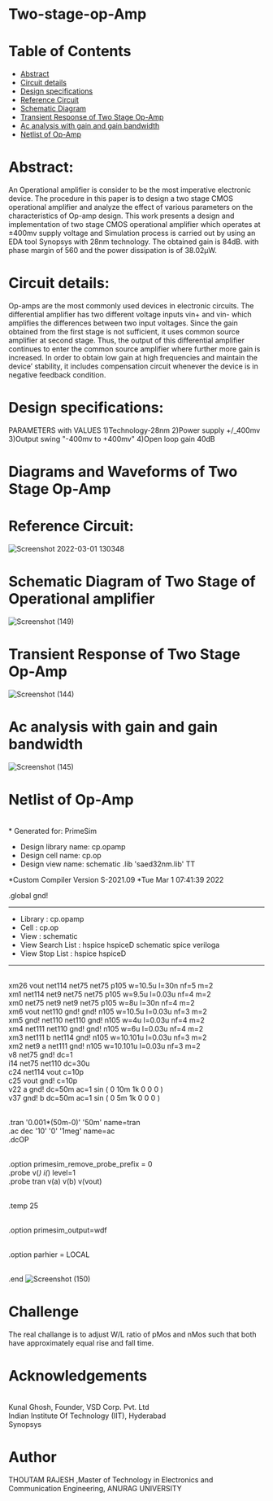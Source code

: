 # Two-stage-op-Amp

# Table of Contents
- [Abstract](https://github.com/rajesh8125/Two-stage-op-Amp/blob/main/README.md#abstract)
- [Circuit details](https://github.com/rajesh8125/Two-stage-op-Amp/blob/main/README.md#circuit-details)
- [Design specifications](https://github.com/rajesh8125/Two-stage-op-Amp/blob/main/README.md#design-specifications) 
- [Reference Circuit](https://github.com/rajesh8125/Two-stage-op-Amp#reference-circuit)
- [Schematic Diagram](https://github.com/rajesh8125/Two-stage-op-Amp#schematic-diagram-of-two-stage-of-operational-amplifier)
- [Transient Response of Two Stage Op-Amp](https://github.com/rajesh8125/Two-stage-op-Amp#transient-response-of-two-stage-op-amp)
- [Ac analysis with gain and gain bandwidth](https://github.com/rajesh8125/Two-stage-op-Amp#ac-analysis-with-gain-and-gain-bandwidth)
- [Netlist of Op-Amp](https://github.com/rajesh8125/Two-stage-op-Amp#netlist-of-op-amp)

# Abstract:
An Operational amplifier is consider to 
be the most imperative electronic device. The 
procedure in this paper is to design a two stage 
CMOS operational amplifier and analyze the effect 
of various parameters on the characteristics of Op-amp design. This work presents a design and 
implementation of two stage CMOS operational 
amplifier which operates at ±400mv supply voltage 
and Simulation process is carried out by using an 
EDA tool Synopsys with 28nm technology. The 
obtained gain is 84dB. with phase margin of 560
and the power dissipation is of 38.02μW.

# Circuit details:
Op-amps are the most commonly used devices in 
electronic circuits. The differential amplifier has two 
different voltage inputs vin+ and vin- which 
amplifies the differences between two input 
voltages. Since the gain obtained from the first stage 
is not sufficient, it uses common source amplifier at 
second stage. Thus, the output of this differential 
amplifier continues to enter the common source 
amplifier where further more gain is increased. In 
order to obtain low gain at high frequencies and 
maintain the device’ stability, it includes 
compensation circuit whenever the device is in 
negative feedback condition.

# Design specifications:
PARAMETERS with VALUES
1)Technology-28nm
2)Power supply +/_400mv
3)Output swing "-400mv to +400mv"
4)Open loop gain       40dB
# Diagrams and Waveforms of Two Stage Op-Amp

# Reference Circuit:
![Screenshot 2022-03-01 130348](https://user-images.githubusercontent.com/100671397/156124970-3b0d781c-a16c-45cb-b5d2-4da8e537345a.png)

# Schematic Diagram of Two Stage of Operational amplifier
![Screenshot (149)](https://user-images.githubusercontent.com/100671397/156124432-b346a13c-d179-4d06-926a-859c3b2a4390.png)

# Transient Response of Two Stage Op-Amp
![Screenshot (144)](https://user-images.githubusercontent.com/100671397/156125411-2da8ffc1-f417-4f82-bea2-f989e75e4aac.png)

# Ac analysis with gain and gain bandwidth
![Screenshot (145)](https://user-images.githubusercontent.com/100671397/156125899-7e5b5b0a-fcca-417e-a82f-2161c3343778.png)


# Netlist of Op-Amp
<br /> *  Generated for: PrimeSim
*  Design library name: cp.opamp
*  Design cell name: cp.op
*  Design view name: schematic
.lib 'saed32nm.lib' TT

*Custom Compiler Version S-2021.09
*Tue Mar  1 07:41:39 2022

.global gnd!
********************************************************************************
* Library          : cp.opamp
* Cell             : cp.op
* View             : schematic
* View Search List : hspice hspiceD schematic spice veriloga
* View Stop List   : hspice hspiceD
********************************************************************************
<br /> xm26 vout net114 net75 net75 p105 w=10.5u l=30n nf=5 m=2
<br /> xm1 net114 net9 net75 net75 p105 w=9.5u l=0.03u nf=4 m=2
<br /> xm0 net75 net9 net9 net75 p105 w=8u l=30n nf=4 m=2
<br /> xm6 vout net110 gnd! gnd! n105 w=10.5u l=0.03u nf=3 m=2
<br /> xm5 gnd! net110 net110 gnd! n105 w=4u l=0.03u nf=4 m=2
<br /> xm4 net111 net110 gnd! gnd! n105 w=6u l=0.03u nf=4 m=2
<br /> xm3 net111 b net114 gnd! n105 w=10.101u l=0.03u nf=3 m=2
<br /> xm2 net9 a net111 gnd! n105 w=10.101u l=0.03u nf=3 m=2
<br /> v8 net75 gnd! dc=1
<br /> i14 net75 net110 dc=30u
<br /> c24 net114 vout c=10p
<br /> c25 vout gnd! c=10p
<br /> v22 a gnd! dc=50m ac=1 sin ( 0 10m 1k 0 0 0 )
<br /> v37 gnd! b dc=50m ac=1 sin ( 0 5m 1k 0 0 0 )

<br /> .tran '0.001*(50m-0)' '50m' name=tran
<br /> .ac dec '10' '0' '1meg' name=ac
<br /> .dcOP

<br /> .option primesim_remove_probe_prefix = 0
<br /> .probe v(*) i(*) level=1
<br /> .probe tran v(a) v(b) v(vout)

<br /> .temp 25

<br /> .option primesim_output=wdf

<br /> .option parhier = LOCAL

<br /> .end
![Screenshot (150)](https://user-images.githubusercontent.com/100671397/156127678-be9aa25d-91a6-4853-95e3-69187cc5ebde.png)

# Challenge
The real challange is to adjust W/L ratio of pMos and nMos such that both have approximately equal rise and fall time.

# Acknowledgements
<br /> Kunal Ghosh, Founder, VSD Corp. Pvt. Ltd
<br /> Indian Institute Of Technology (IIT), Hyderabad
<br /> Synopsys

# Author
THOUTAM RAJESH ,Master of Technology in Electronics and Communication Engineering, ANURAG UNIVERSITY


